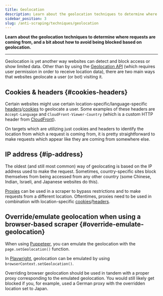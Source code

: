 ```yaml
---
title: Geolocation
description: Learn about the geolocation techniques to determine where requests are coming from, and a bit about how to avoid being blocked based on geolocation.
sidebar_position: 3
slug: /anti-scraping/techniques/geolocation
---
```


**Learn about the geolocation techniques to determine where requests are coming from, and a bit about how to avoid being blocked based on geolocation.**

---

Geolocation is yet another way websites can detect and block access or show limited data. Other than by using the [Geolocation API](https://developer.mozilla.org/en-US/docs/Web/API/Geolocation_API) (which requires user permission in order to receive location data), there are two main ways that websites geolocate a user (or bot) visiting it.

## Cookies & headers {#cookies-headers}

Certain websites might use certain location-specific/language-specific [headers](../../../glossary/concepts/http_headers.md)/[cookies](../../../glossary/concepts/http_cookies.md) to geolocate a user. Some examples of these headers are `Accept-Language` and `CloudFront-Viewer-Country` (which is a custom HTTP header from [CloudFront](https://docs.aws.amazon.com/AmazonCloudFront/latest/DeveloperGuide/adding-cloudfront-headers.html)).

On targets which are utilizing just cookies and headers to identify the location from which a request is coming from, it is pretty straightforward to make requests which appear like they are coming from somewhere else.

## IP address {#ip-address}

The oldest (and still most common) way of geolocating is based on the IP address used to make the request. Sometimes, country-specific sites block themselves from being accessed from any other country (some Chinese, Indian, Israeli, and Japanese websites do this).

[Proxies](../mitigation/proxies.md) can be used in a scraper to bypass restrictions and to make requests from a different location. Oftentimes, proxies need to be used in combination with location-specific [cookies](../../../glossary/concepts/http_cookies.md)/[headers](../../../glossary/concepts/http_headers.md).

## Override/emulate geolocation when using a browser-based scraper {#override-emulate-geolocation}

When using [Puppeteer](https://pptr.dev/#?product=Puppeteer&show=api-pagesetgeolocationoptions), you can emulate the geolocation with the `page.setGeolocation()` function.

In [Playwright](https://playwright.dev/docs/api/class-browsercontext#browsercontextsetgeolocationgeolocation), geolocation can be emulated by using `browserContext.setGeolocation()`.

Overriding browser geolocation should be used in tandem with a proper proxy corresponding to the emulated geolocation. You would still likely get blocked if you, for example, used a German proxy with the overridden location set to Japan.
